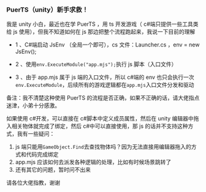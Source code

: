 ### PuerTS（unity）新手求救！

我是 unity 小白，最近也在学 PuerTS ，用 ts 开发游戏（ c#端只提供一些工具类给 js 使用），但我不知道如何在 js 那边把整个流程跑起来，我说一下目前的理解

* 1 、C#端启动 JsEnv （全局一个即可），cs 文件：Launcher.cs ，env = new JsEnv();

* 2 、使用`env.ExecuteModule("app.mjs");`执行 js 脚本（入口文件）

* 3 、由于 app.mjs 属于 js 端的入口文件，所以 c#端的 env 也只会执行一次`env.ExecuteModule`，后续所有的游戏逻辑都在`app.mjs`入口文件分发和驱动

备注：我不清楚这种使用 PuerTS 的流程是否正确，如果不正确的话，请大佬指点迷津，小弟十分感激。

如果使用 c#开发，可以直接在 c#脚本中定义成员属性，然后在 unity 编辑器中拖入相关物体就完成了绑定，然后 c#中可以直接使用，那 js 的话并不支持这种方式，我有一些疑问：

1. js 端只能用`GameObject.Find`去查找物体吗？因为无法直接用编辑器拖入的方式和代码完成绑定
2. app.mjs 应该如何去派发各种逻辑的处理，比如有时候场景跳转了
3. 还有其它的问题，暂时问不出来

请各位大佬指教，谢谢

